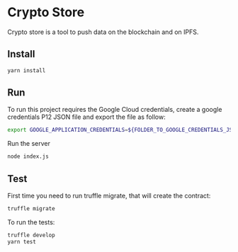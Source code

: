 Crypto Store
============
Crypto store is a tool to push data on the blockchain and on IPFS.


Install
-------
```bash
yarn install
```

Run
----
To run this project requires the Google Cloud credentials, create a google credentials P12 JSON file and export the file as follow:
```bash
export GOOGLE_APPLICATION_CREDENTIALS=${FOLDER_TO_GOOGLE_CREDENTIALS_JSON}
```


Run the server
```bash
node index.js
```

Test
----
First time you need to run truffle migrate, that will create the contract:
```bash
truffle migrate
```

To run the tests:
```bash
truffle develop
yarn test
```
